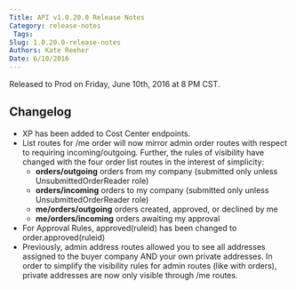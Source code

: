 ```yaml
---
Title: API v1.0.20.0 Release Notes
Category: release-notes
 Tags: 
Slug: 1.0.20.0-release-notes
Authors: Kate Reeher
Date: 6/10/2016
---
```


Released to Prod on Friday, June 10th, 2016 at 8 PM CST.

## Changelog
- XP has been added to Cost Center endpoints. 
- List routes for /me order will now mirror admin order routes with respect to requiring incoming/outgoing. Further, the rules of visibility have changed with the four order list routes in the interest of simplicity: 
	- **orders/outgoing** orders from my company (submitted only unless UnsubmittedOrderReader role) 
	- **orders/incoming** orders to my company (submitted only unless UnsubmittedOrderReader role)
	- **me/orders/outgoing** orders created, approved, or declined by me
	- **me/orders/incoming** orders awaiting my approval 
- For Approval Rules, approved(ruleid) has been changed to order.approved(ruleid) 
- Previously, admin address routes allowed you to see all addresses assigned to the buyer company AND your own private addresses. In order to simplify the visibility rules for admin routes (like with orders), private addresses are now only visible through /me routes.
